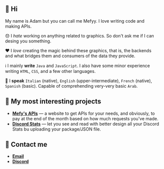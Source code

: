 ## 👋 Hi

My name is Adam but you can call me Mefyy. I love writing code and making APIs.

😞 I *hate* working on anything related to graphics. So don't ask me if I can desing you something.

❤️ I *love* creating the magic behind these graphics, that is, the backends and what bridges them and consumers of the data they provide.

ℹ️ I mainly **write** `Java` and `JavaScript`. I also have some minor experience writing `HTML`, `CSS`, and a few other languages.

💬 I **speak** `Italian` (native), `English` (upper-intermediate), `French` (native), `Spanish` (basic). Capable of comprehending very-very basic `Arab`.



## 📝 My most interesting projects

* [**Mefy's APIs**](https://mefysapi.tk) — a website to get APIs for your needs, and obviously, to pay at the end of the month based on how much requests you've made.
* [**Discord Stats**](https://github.com/xMefy/Discord-Stats) — let you see and read with better design all your Discord Stats bu uploading your package/JSON file.

## 📱 Contact me

* [**Email**](mailto:mefyyy.official@gmail.com)
* [**Discord**](https://discord.com/users/881513209587175484)
